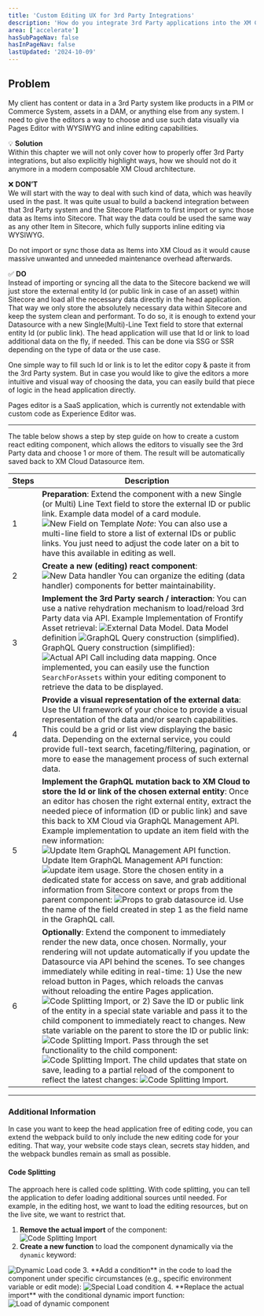 ```yaml
---
title: 'Custom Editing UX for 3rd Party Integrations'
description: 'How do you integrate 3rd Party applications into the XM Cloud Head Application?'
area: ['accelerate']
hasSubPageNav: false
hasInPageNav: false
lastUpdated: '2024-10-09'
---
```


## Problem

My client has content or data in a 3rd Party system like products in a PIM or Commerce System, assets in a DAM, or anything else from any system. I need to give the editors a way to choose and use such data visually via Pages Editor with WYSIWYG and inline editing capabilities.

💡 **Solution**  
Within this chapter we will not only cover how to properly offer 3rd Party integrations, but also explicitly highlight ways, how we should not do it anymore in a modern composable XM Cloud architecture.

❌ **DON’T**  
We will start with the way to deal with such kind of data, which was heavily used in the past. It was quite usual to build a backend integration between that 3rd Party system and the Sitecore Platform to first import or sync those data as Items into Sitecore. That way the data could be used the same way as any other Item in Sitecore, which fully supports inline editing via WYSIWYG.

Do not import or sync those data as Items into XM Cloud as it would cause massive unwanted and unneeded maintenance overhead afterwards.

✅ **DO**  
Instead of importing or syncing all the data to the Sitecore backend we will just store the external entity Id (or public link in case of an asset) within Sitecore and load all the necessary data directly in the head application. That way we only store the absolutely necessary data within Sitecore and keep the system clean and performant. To do so, it is enough to extend your Datasource with a new Single(Multi)-Line Text field to store that external entity Id (or public link). The head application will use that Id or link to load additional data on the fly, if needed. This can be done via SSG or SSR depending on the type of data or the use case.

One simple way to fill such Id or link is to let the editor copy & paste it from the 3rd Party system. But in case you would like to give the editors a more intuitive and visual way of choosing the data, you can easily build that piece of logic in the head application directly.

Pages editor is a SaaS application, which is currently not extendable with custom code as Experience Editor was.

---

The table below shows a step by step guide on how to create a custom react editing component, which allows the editors to visually see the 3rd Party data and choose 1 or more of them. The result will be automatically saved back to XM Cloud Datasource item.

| Steps | Description |
|-------|-------------|
| 1     | **Preparation**: Extend the component with a new Single (or Multi) Line Text field to store the external ID or public link. Example data model of a card module. <img src="/images/learn/accelerate/xm-cloud/3rdParty1.png" alt="New Field on Template"/> _Note_: You can also use a multi-line field to store a list of external IDs or public links. You just need to adjust the code later on a bit to have this available in editing as well. |
| 2     | **Create a new (editing) react component**: <img src="/images/learn/accelerate/xm-cloud/3rdParty2.png" alt="New Data handler"/> You can organize the editing (data handler) components for better maintainability. |
| 3     | **Implement the 3rd Party search / interaction**: You can use a native rehydration mechanism to load/reload 3rd Party data via API. Example Implementation of Frontify Asset retrieval: <img src="/images/learn/accelerate/xm-cloud/3rdParty3.png" alt="External Data Model"/>. Data Model definition <img src="/images/learn/accelerate/xm-cloud/3rdParty4.png" alt="GraphQL Query construction (simplified)"/>. GraphQL Query construction (simplified): <img src="/images/learn/accelerate/xm-cloud/3rdParty5.png" alt="Actual API Call including data mapping"/>. Once implemented, you can easily use the function `SearchForAssets` within your editing component to retrieve the data to be displayed. |
| 4     | **Provide a visual representation of the external data**: Use the UI framework of your choice to provide a visual representation of the data and/or search capabilities. This could be a grid or list view displaying the basic data. Depending on the external service, you could provide full-text search, faceting/filtering, pagination, or more to ease the management process of such external data. |
| 5     | **Implement the GraphQL mutation back to XM Cloud to store the Id or link of the chosen external entity**: Once an editor has chosen the right external entity, extract the needed piece of information (ID or public link) and save this back to XM Cloud via GraphQL Management API. Example implementation to update an item field with the new information: <img src="/images/learn/accelerate/xm-cloud/3rdParty6.png" alt="Update Item GraphQL Management API function"/>. Update Item GraphQL Management API function: <img src="/images/learn/accelerate/xm-cloud/3rdParty7.png" alt="update item usage"/>. Store the chosen entity in a dedicated state for access on save, and grab additional information from Sitecore context or props from the parent component: <img src="/images/learn/accelerate/xm-cloud/3rdParty8.png" alt="Props to grab datasource id"/>. Use the name of the field created in step 1 as the field name in the GraphQL call. |
| 6     | **Optionally**: Extend the component to immediately render the new data, once chosen. Normally, your rendering will not update automatically if you update the Datasource via API behind the scenes. To see changes immediately while editing in real-time: 1) Use the new reload button in Pages, which reloads the canvas without reloading the entire Pages application.  <img src="/images/learn/accelerate/xm-cloud/3rdParty9.png" alt="Code Splitting Import"/>, or 2) Save the ID or public link of the entity in a special state variable and pass it to the child component to immediately react to changes. New state variable on the parent to store the ID or public link:  <img src="/images/learn/accelerate/xm-cloud/3rdParty10.png" alt="Code Splitting Import"/>. Pass through the set functionality to the child component:  <img src="/images/learn/accelerate/xm-cloud/3rdParty11.png" alt="Code Splitting Import"/>. The child updates that state on save, leading to a partial reload of the component to reflect the latest changes:  <img src="/images/learn/accelerate/xm-cloud/3rdParty12.png" alt="Code Splitting Import"/>. |

---

### Additional Information

In case you want to keep the head application free of editing code, you can extend the webpack build to only include the new editing code for your editing. That way, your website code stays clean, secrets stay hidden, and the webpack bundles remain as small as possible.

#### Code Splitting  

The approach here is called code splitting. With code splitting, you can tell the application to defer loading additional sources until needed. For example, in the editing host, we want to load the editing resources, but on the live site, we want to restrict that.

1. **Remove the actual import** of the component:  
   <img src="/images/learn/accelerate/xm-cloud/3rdParty13.png" alt="Code Splitting Import"/>
2. **Create a new function** to load the component dynamically via the `dynamic` keyword:  
  <img src="/images/learn/accelerate/xm-cloud/3rdParty14.png" alt="Dynamic Load code"/>
3. **Add a condition** in the code to load the component under specific circumstances (e.g., specific environment variable or edit mode):  
  <img src="/images/learn/accelerate/xm-cloud/3rdParty15.png" alt="Special Load condition"/>
4. **Replace the actual import** with the conditional dynamic import function:  
   <img src="/images/learn/accelerate/xm-cloud/3rdParty16.png" alt="Load of dynamic component"/>

```
